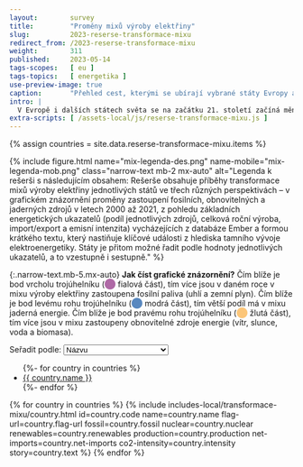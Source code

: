 ```yaml
---
layout:        survey
title:         "Proměny mixů výroby elektřiny"
slug:          2023-reserse-transformace-mixu
redirect_from: /2023-reserse-transformace-mixu
weight:        311
published:     2023-05-14
tags-scopes:   [ eu ]
tags-topics:   [ energetika ]
use-preview-image: true
caption:       "Přehled cest, kterými se ubírají vybrané státy Evropy a světa v transformaci mixu výroby elektřiny."
intro: |
  V Evropě i dalších státech světa se na začátku 21. století začíná měnit poměr mezi jednotlivými zdroji, které slouží k výrobě elektřiny (tzv. mix výroby elektřiny). Česko má stále více než polovinu elektřiny z fosilních paliv, Slovensko z jaderné energie. V souvislosti s klimatickými cíli pro snižování emisí skleníkových plynů však obecně dochází k útlumu výroby z fosilních paliv (především z uhlí) a více či méně se zvyšuje zastoupení obnovitelných zdrojů – hlavně větrných a solárních. V několika státech hraje nadále důležitou roli jaderná energetika, ale přístup k ní se napříč státy liší – zatímco některé v ní vidí cestu k dekarbonizaci (Česko nebo Francie), jiné se rozhodly pro její úplné opuštění (Německo či Itálie).
extra-scripts: [ /assets-local/js/reserse-transformace-mixu.js ]
---
```


{% assign countries = site.data.reserse-transformace-mixu.items %}

{% include figure.html
name="mix-legenda-des.png"
name-mobile="mix-legenda-mob.png"
class="narrow-text mb-2 mx-auto"
alt="Legenda k rešerši s následujícím obsahem: Rešerše obsahuje příběhy transformace mixů výroby elektřiny jednotlivých států ve třech různých perspektivách – v grafickém znázornění proměny zastoupení fosilních, obnovitelných a jaderných zdrojů v letech 2000 až 2021, z pohledu základních energetických ukazatelů (podíl jednotlivých zdrojů, celková roční výroba, import/export a emisní intenzita) vycházejících z databáze Ember a formou krátkého textu, který nastiňuje klíčové události z hlediska tamního vývoje elektroenergetiky. Státy je přitom možné řadit podle hodnoty jednotlivých ukazatelů, a to vzestupně i sestupně."
%}

{:.narrow-text.mb-5.mx-auto}
**Jak číst grafické znázornění?** Čím blíže je bod vrcholu trojúhelníku (<span style="color:#af69a6">⬤</span> fialová část), tím více jsou v daném roce v mixu výroby elektřiny zastoupena fosilní paliva (uhlí a zemní plyn). Čím blíže je bod levému rohu trojúhelníku (<span style="color:#5988bf">⬤</span> modrá část), tím větší podíl má v mixu jaderná energie. Čím blíže je bod pravému rohu trojúhelníku (<span style="color:#fcc679">⬤</span> žlutá část), tím více jsou v mixu zastoupeny obnovitelné zdroje energie (vítr, slunce, voda a biomasa).

<div class="d-none mb-3 align-items-center">
    <label class="mb-0 mr-2" for="mixes-sort-property-selector">Seřadit podle:</label>
    <select id="mixes-sort-property-selector" class="custom-select w-auto" value="name">
        <option value="name">Názvu</option>
        <option value="fossil">Podílu fosilních paliv</option>
        <option value="nuclear">Podílu jádra</option>
        <option value="renewables">Podílu obnovitelných zdrojů</option>
        <option value="production">Celkové roční výroby</option>
        <option value="netImports">Čistého importu/exportu</option>
        <option value="co2Intensity">Emisní intenzity</option>
    </select>
    <a class="btn btn-secondary sort-order-selector" href="{{ page.url }}">
        <i class="fas fa-arrow-down-a-z"></i>
    </a>
</div>

<ul class="inline-bullet-list">
    {%- for country in countries %}
    <li><a href="#{{ country.code }}">{{ country.name }}</a></li>
    {%- endfor %}
</ul>

<div id="mix-transformation-survey-countries">
    {% for country in countries %}
    {% include includes-local/transformace-mixu/country.html
        id=country.code
        name=country.name
        flag-url=country.flag-url
        fossil=country.fossil
        nuclear=country.nuclear
        renewables=country.renewables
        production=country.production
        net-imports=country.net-imports
        co2-intensity=country.intensity
        story=country.text
    %}
    {% endfor %}
</div>
